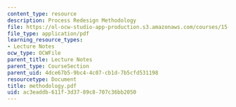 ```yaml
---
content_type: resource
description: Process Redesign Methodology
file: https://ol-ocw-studio-app-production.s3.amazonaws.com/courses/15-769-operations-strategy-spring-2003/ac3eaddb611f3d3789c8707c36bb2050_methodology.pdf
file_type: application/pdf
learning_resource_types:
- Lecture Notes
ocw_type: OCWFile
parent_title: Lecture Notes
parent_type: CourseSection
parent_uid: 4dce67b5-9bc4-4c07-cb1d-7b5cfd531198
resourcetype: Document
title: methodology.pdf
uid: ac3eaddb-611f-3d37-89c8-707c36bb2050
---
```

